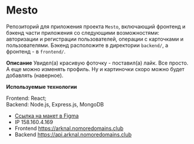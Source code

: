 # Mesto
Репозиторий для приложения проекта `Mesto`, включающий фронтенд и бэкенд части приложения со следующими возможностями: авторизации и регистрации пользователей, операции с карточками и пользователями. Бэкенд расположите в директории `backend/`, а фронтенд - в `frontend/`. 
  
**Описание**
Увидел(а) красивую фоточку - поставил(а) лайк. Все просто. А еще можно изменять профиль. Ну и картиночки скоро можно будет добавлять (наверное).

**Используемые технологии**

Frontend: React; <br>
Backend: Node.js, Express.js, MongoDB

* [Ссылка на макет в Figma](https://www.figma.com/file/2cn9N9jSkmxD84oJik7xL7/JavaScript.-Sprint-4?node-id=0%3A1)
* IP 158.160.4.169
* Frontend https://arknal.nomoredomains.club
* Backend https://api.arknal.nomoredomains.club